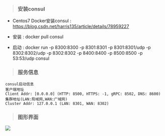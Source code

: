 > ### 安装consul

- Centos7 Docker安装consul : https://blog.csdn.net/harris135/article/details/78959227

- 安装 : docker pull consul

- 启动 : docker run -p 8300:8300 -p 8301:8301 -p 8301:8301/udp -p 8302:8302/udp -p 8302:8302 -p 8400:8400 -p 8500:8500 -p 53:53/udp consul

> ### 服务信息

```
consul启动信息
客户端地址
Client Addr: [0.0.0.0] (HTTP: 8500, HTTPS: -1, gRPC: 8502, DNS: 8600)
集群地址(LAN:局域网,WAN:广域网)         
Cluster Addr: 127.0.0.1 (LAN: 8301, WAN: 8302)
```

> ### 图形界面

![](https://box.kancloud.cn/30a8c59459aee08556e64f2d823a84ed_1397x690.png)
